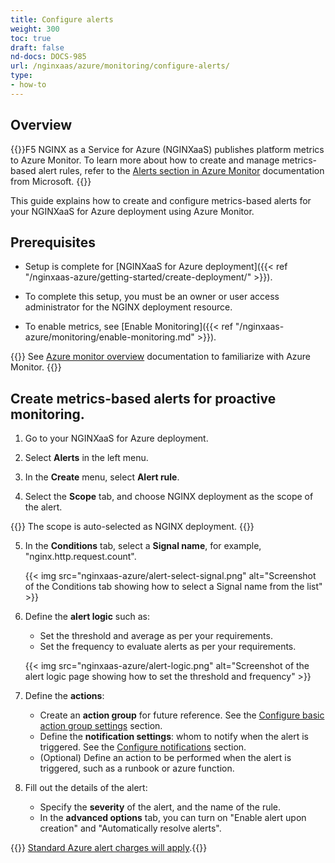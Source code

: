 ```yaml
---
title: Configure alerts
weight: 300
toc: true
draft: false
nd-docs: DOCS-985
url: /nginxaas/azure/monitoring/configure-alerts/
type:
- how-to
---
```


## Overview

{{<note>}}F5 NGINX as a Service for Azure (NGINXaaS) publishes platform metrics to Azure Monitor. To learn more about how to create and manage metrics-based alert rules, refer to the [Alerts section in Azure Monitor](https://learn.microsoft.com/en-us/azure/azure-monitor/alerts/alerts-create-new-alert-rule?tabs=metric) documentation from Microsoft. {{</note>}}

This guide explains how to create and configure metrics-based alerts for your NGINXaaS for Azure deployment using Azure Monitor.


## Prerequisites

- Setup is complete for [NGINXaaS for Azure deployment]({{< ref "/nginxaas-azure/getting-started/create-deployment/" >}}).

- To complete this setup, you must be an owner or user access administrator for the NGINX deployment resource.

- To enable metrics, see [Enable Monitoring]({{< ref "/nginxaas-azure/monitoring/enable-monitoring.md" >}}).

{{<note>}} See [Azure monitor overview](https://docs.microsoft.com/en-us/azure/azure-monitor/overview) documentation to familiarize with Azure Monitor. {{</note>}}

## Create metrics-based alerts for proactive monitoring.

1. Go to your NGINXaaS for Azure deployment.

2. Select **Alerts** in the left menu.

3. In the **Create** menu, select **Alert rule**.

4. Select the **Scope** tab, and choose NGINX deployment as the scope of the alert.

{{<note>}} The scope is auto-selected as NGINX deployment. {{</note>}}

5. In the **Conditions** tab, select a **Signal name**, for example, "nginx.http.request.count".

   {{< img src="nginxaas-azure/alert-select-signal.png" alt="Screenshot of the Conditions tab showing how to select a Signal name from the list" >}}

6. Define the **alert logic** such as:

   - Set the threshold and average as per your requirements.
   - Set the frequency to evaluate alerts as per your requirements.

   {{< img src="nginxaas-azure/alert-logic.png" alt="Screenshot of the alert logic page showing how to set the threshold and frequency" >}}

7. Define the **actions**:

    - Create an **action group** for future reference. See the [Configure basic action group settings](https://learn.microsoft.com/en-us/azure/azure-monitor/alerts/action-groups) section.
    - Define the **notification settings**: whom to notify when the alert is triggered. See the [Configure notifications](https://learn.microsoft.com/en-us/azure/azure-monitor/alerts/action-groups) section.
    - (Optional) Define an action to be performed when the alert is triggered, such as a runbook or azure function.

8. Fill out the details of the alert:

    - Specify the **severity** of the alert, and the name of the rule.
    - In the **advanced options** tab, you can turn on "Enable alert upon creation" and "Automatically resolve alerts".

{{<note>}} [Standard Azure alert charges will apply](https://azure.microsoft.com/en-us/pricing/details/monitor/).{{</note>}}